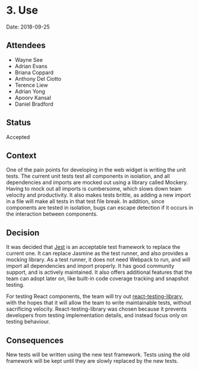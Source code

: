 # 3. Use

Date: 2018-09-25

## Attendees
- Wayne See
- Adrian Evans
- Briana Coppard
- Anthony Del Ciotto
- Terence Liew
- Adrian Yong
- Apoorv Kansal
- Daniel Bradford

## Status

Accepted

## Context

One of the pain points for developing in the web widget is writing the unit tests. The current unit tests test all components in isolation,
and all dependencies and imports are mocked out using a library called Mockery. Having to mock out all imports is cumbersome, which slows
down team velocity and productivity. It also makes tests brittle, as adding a new import in a file will make all tests in that test file
break. In addition, since components are tested in isolation, bugs can escape detection if it occurs in the interaction between components.

## Decision

It was decided that [Jest](https://jestjs.io/) is an acceptable test framework to replace the current one. It can replace Jasmine as the test
runner, and also provides a mocking library. As a test runner, it does not need
Webpack to run, and will import all dependencies and import properly. It has good community support, and is actively maintained.
It also offers additional features that the team can adopt later on, like built-in code coverage tracking and snapshot testing.

For testing React components, the team will try out [react-testing-library](https://github.com/kentcdodds/react-testing-library#readme),
with the hopes that it will allow the team to write maintainable tests, without sacrificing velocity. React-testing-library was
chosen because it prevents developers from testing implementation details, and instead focus only on testing behaviour.


## Consequences

New tests will be written using the new test framework. Tests using the old framework will be kept until they are slowly replaced
by the new tests.
